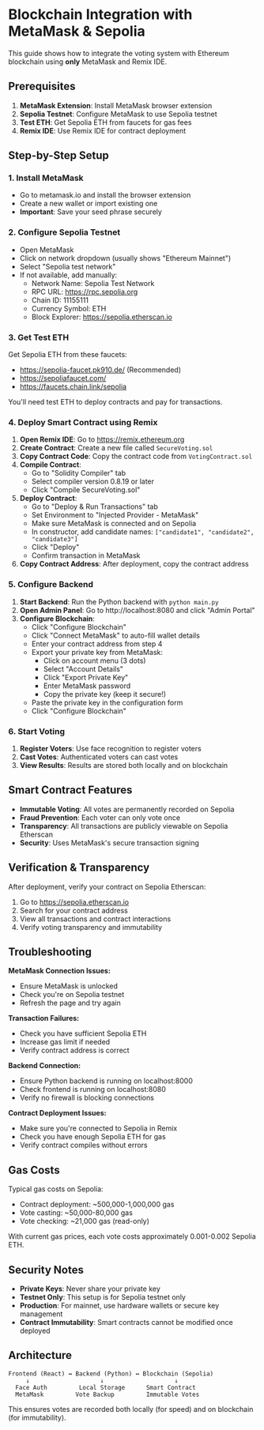 
# Blockchain Integration with MetaMask & Sepolia

This guide shows how to integrate the voting system with Ethereum blockchain using **only** MetaMask and Remix IDE.

## Prerequisites

1. **MetaMask Extension**: Install MetaMask browser extension
2. **Sepolia Testnet**: Configure MetaMask to use Sepolia testnet
3. **Test ETH**: Get Sepolia ETH from faucets for gas fees
4. **Remix IDE**: Use Remix IDE for contract deployment

## Step-by-Step Setup

### 1. Install MetaMask
- Go to metamask.io and install the browser extension
- Create a new wallet or import existing one
- **Important**: Save your seed phrase securely

### 2. Configure Sepolia Testnet
- Open MetaMask
- Click on network dropdown (usually shows "Ethereum Mainnet")
- Select "Sepolia test network"
- If not available, add manually:
  - Network Name: Sepolia Test Network
  - RPC URL: https://rpc.sepolia.org
  - Chain ID: 11155111
  - Currency Symbol: ETH
  - Block Explorer: https://sepolia.etherscan.io

### 3. Get Test ETH
Get Sepolia ETH from these faucets:
- https://sepolia-faucet.pk910.de/ (Recommended)
- https://sepoliafaucet.com/
- https://faucets.chain.link/sepolia

You'll need test ETH to deploy contracts and pay for transactions.

### 4. Deploy Smart Contract using Remix

1. **Open Remix IDE**: Go to https://remix.ethereum.org
2. **Create Contract**: Create a new file called `SecureVoting.sol`
3. **Copy Contract Code**: Copy the contract code from `VotingContract.sol`
4. **Compile Contract**:
   - Go to "Solidity Compiler" tab
   - Select compiler version 0.8.19 or later
   - Click "Compile SecureVoting.sol"
5. **Deploy Contract**:
   - Go to "Deploy & Run Transactions" tab
   - Set Environment to "Injected Provider - MetaMask"
   - Make sure MetaMask is connected and on Sepolia
   - In constructor, add candidate names: `["candidate1", "candidate2", "candidate3"]`
   - Click "Deploy"
   - Confirm transaction in MetaMask
6. **Copy Contract Address**: After deployment, copy the contract address

### 5. Configure Backend

1. **Start Backend**: Run the Python backend with `python main.py`
2. **Open Admin Panel**: Go to http://localhost:8080 and click "Admin Portal"
3. **Configure Blockchain**:
   - Click "Configure Blockchain"
   - Click "Connect MetaMask" to auto-fill wallet details
   - Enter your contract address from step 4
   - Export your private key from MetaMask:
     - Click on account menu (3 dots)
     - Select "Account Details"
     - Click "Export Private Key"
     - Enter MetaMask password
     - Copy the private key (keep it secure!)
   - Paste the private key in the configuration form
   - Click "Configure Blockchain"

### 6. Start Voting

1. **Register Voters**: Use face recognition to register voters
2. **Cast Votes**: Authenticated voters can cast votes
3. **View Results**: Results are stored both locally and on blockchain

## Smart Contract Features

- **Immutable Voting**: All votes are permanently recorded on Sepolia
- **Fraud Prevention**: Each voter can only vote once
- **Transparency**: All transactions are publicly viewable on Sepolia Etherscan
- **Security**: Uses MetaMask's secure transaction signing

## Verification & Transparency

After deployment, verify your contract on Sepolia Etherscan:
1. Go to https://sepolia.etherscan.io
2. Search for your contract address
3. View all transactions and contract interactions
4. Verify voting transparency and immutability

## Troubleshooting

**MetaMask Connection Issues:**
- Ensure MetaMask is unlocked
- Check you're on Sepolia testnet
- Refresh the page and try again

**Transaction Failures:**
- Check you have sufficient Sepolia ETH
- Increase gas limit if needed
- Verify contract address is correct

**Backend Connection:**
- Ensure Python backend is running on localhost:8000
- Check frontend is running on localhost:8080
- Verify no firewall is blocking connections

**Contract Deployment Issues:**
- Make sure you're connected to Sepolia in Remix
- Check you have enough Sepolia ETH for gas
- Verify contract compiles without errors

## Gas Costs

Typical gas costs on Sepolia:
- Contract deployment: ~500,000-1,000,000 gas
- Vote casting: ~50,000-80,000 gas
- Vote checking: ~21,000 gas (read-only)

With current gas prices, each vote costs approximately 0.001-0.002 Sepolia ETH.

## Security Notes

- **Private Keys**: Never share your private key
- **Testnet Only**: This setup is for Sepolia testnet only
- **Production**: For mainnet, use hardware wallets or secure key management
- **Contract Immutability**: Smart contracts cannot be modified once deployed

## Architecture

```
Frontend (React) ↔ Backend (Python) ↔ Blockchain (Sepolia)
     ↓                    ↓                    ↓
  Face Auth         Local Storage      Smart Contract
  MetaMask         Vote Backup         Immutable Votes
```

This ensures votes are recorded both locally (for speed) and on blockchain (for immutability).
